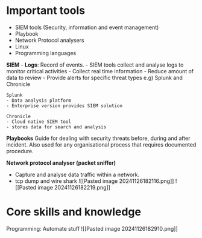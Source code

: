 # Important tools

- SIEM tools (Security, information and event management)
- Playbook
- Network Protocol analysers
- Linux 
- Programming languages

**SIEM**
	- **Logs**: Record of events. 
	- SIEM tools collect and analyse logs to monitor critical activities 
	- Collect real time information
	- Reduce amount of data to review
	- Provide alerts for specific threat types
	e.g) Splunk and Chronicle 
	
	Splunk
	- Data analysis platform 
	- Enterprise version provides SIEM solution
	
	Chronicle
	- Cloud native SIEM tool
	- stores data for search and analysis 

**Playbooks**
Guide for dealing with security threats before, during and after incident.
Also used for any organisational process that requires documented procedure.

**Network protocol analyser (packet sniffer)**
- Capture and analyse data traffic within a network.
- tcp dump and wire shark
![[Pasted image 20241126182116.png]]
![[Pasted image 20241126182219.png]]

# Core skills and knowledge
Programming: Automate stuff
![[Pasted image 20241126182910.png]]
